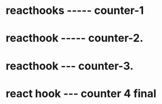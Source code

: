 # reacthooks ----- counter-1


# reacthook ----- counter-2.

# reacthook --- counter-3.

# react hook --- counter 4 final